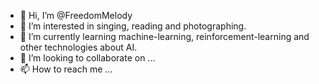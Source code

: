 - 👋 Hi, I’m @FreedomMelody
- 👀 I’m interested in singing, reading and photographing.
- 🌱 I’m currently learning machine-learning,  reinforcement-learning and  other technologies about AI.
- 💞️ I’m looking to collaborate on ...
- 📫 How to reach me ...

<!---
FreedomMelody/FreedomMelody is a ✨ special ✨ repository because its `README.md` (this file) appears on your GitHub profile.
You can click the Preview link to take a look at your changes.
--->
